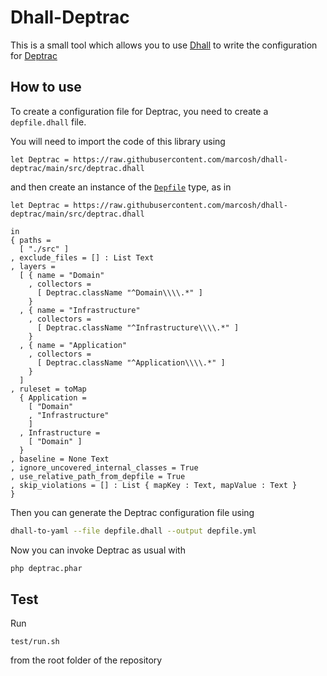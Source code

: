 # Dhall-Deptrac

This is a small tool which allows you to use [Dhall](https://dhall-lang.org/) to write the configuration for [Deptrac](https://github.com/qossmic/deptrac)

## How to use

To create a configuration file for Deptrac, you need to create a `depfile.dhall` file.

You will need to import the code of this library using

```dhall
let Deptrac = https://raw.githubusercontent.com/marcosh/dhall-deptrac/main/src/deptrac.dhall
```

and then create an instance of the [`Depfile`](https://github.com/marcosh/dhall-deptrac/blob/main/src/deptrac.dhall#L84) type, as in

```dhall
let Deptrac = https://raw.githubusercontent.com/marcosh/dhall-deptrac/main/src/deptrac.dhall

in
{ paths =
  [ "./src" ]
, exclude_files = [] : List Text
, layers =
  [ { name = "Domain"
    , collectors =
      [ Deptrac.className "^Domain\\\\.*" ]
    }
  , { name = "Infrastructure"
    , collectors =
      [ Deptrac.className "^Infrastructure\\\\.*" ]
    }
  , { name = "Application"
    , collectors =
      [ Deptrac.className "^Application\\\\.*" ]
    }
  ]
, ruleset = toMap
  { Application =
    [ "Domain"
    , "Infrastructure"
    ]
  , Infrastructure =
    [ "Domain" ]
  }
, baseline = None Text
, ignore_uncovered_internal_classes = True
, use_relative_path_from_depfile = True
, skip_violations = [] : List { mapKey : Text, mapValue : Text }
}
```

Then you can generate the Deptrac configuration file using

```bash
dhall-to-yaml --file depfile.dhall --output depfile.yml
```

Now you can invoke Deptrac as usual with

```bash
php deptrac.phar
```

## Test

Run

```
test/run.sh
```

from the root folder of the repository
